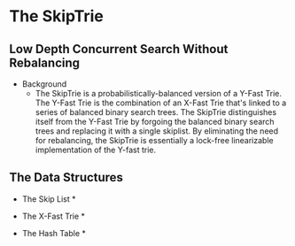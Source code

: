 # The SkipTrie
## Low Depth Concurrent Search Without Rebalancing

* Background
    * The SkipTrie is a probabilistically-balanced version of a Y-Fast Trie. The Y-Fast Trie is the combination of an X-Fast Trie that's linked to a series of balanced
      binary search trees. The SkipTrie distinguishes itself from the Y-Fast Trie by forgoing the balanced binary search trees and replacing it with a single skiplist.
      By eliminating the need for rebalancing, the SkipTrie is essentially a lock-free linearizable implementation of the Y-fast trie.

## The Data Structures

* The Skip List
    *

* The X-Fast Trie
    *

* The Hash Table
    *
